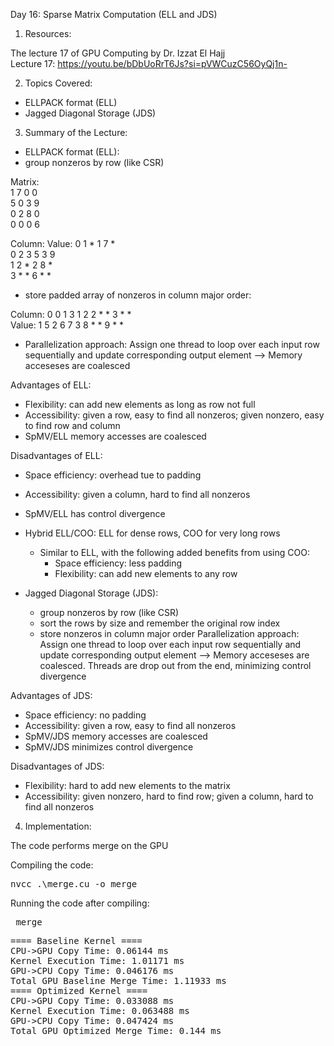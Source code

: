Day 16: Sparse Matrix Computation (ELL and JDS)

1) Resources:

The lecture 17 of GPU Computing by Dr. Izzat El Hajj  
Lecture 17: https://youtu.be/bDbUoRrT6Js?si=pVWCuzC56OyQj1n-

2) Topics Covered:

- ELLPACK format (ELL)
- Jagged Diagonal Storage (JDS)

3) Summary of the Lecture:  

- ELLPACK format (ELL): 
- group nonzeros by row (like CSR)

Matrix:  
1 7 0 0  
5 0 3 9  
0 2 8 0  
0 0 0 6  

Column:     Value:
0 1 *       1 7 *  
0 2 3       5 3 9  
1 2 *       2 8 *  
3 * *       6 * *  

- store padded array of nonzeros in column major order:  

Column: 0 0 1 3 1 2 2 * * 3 * *  
Value: 1 5 2 6 7 3 8 * * 9 * *

- Parallelization approach: Assign one thread to loop over each input row sequentially and update corresponding output element --> Memory acceseses are coalesced

Advantages of ELL:
- Flexibility: can add new elements as long as row not full
- Accessibility: given a row, easy to find all nonzeros; given nonzero, easy to find row and column
- SpMV/ELL memory accesses are coalesced

Disadvantages of ELL:
- Space efficiency: overhead tue to padding
- Accessibility: given a column, hard to find all nonzeros
- SpMV/ELL has control divergence

- Hybrid ELL/COO: ELL for dense rows, COO for very long rows
    - Similar to ELL, with the following added benefits from using COO:
        - Space efficiency: less padding
        - Flexibility: can add new elements to any row

- Jagged Diagonal Storage (JDS):
    - group nonzeros by row (like CSR)
    - sort the rows by size and remember the original row index
    - store nonzeros in column major order
Parallelization approach: Assign one thread to loop over each input row sequentially and update corresponding output element --> Memory acceseses are coalesced. Threads are drop out from the end, minimizing control divergence

Advantages of JDS:
- Space efficiency: no padding
- Accessibility: given a row, easy to find all nonzeros
- SpMV/JDS memory accesses are coalesced
- SpMV/JDS minimizes control divergence

Disadvantages of JDS:
- Flexibility: hard to add new elements to the matrix
- Accessibility: given nonzero, hard to find row; given a column, hard to find all nonzeros

4) Implementation:

The code performs merge on the GPU

Compiling the code:  

<pre>nvcc .\merge.cu -o merge</pre>

Running the code after compiling: 
<pre> merge </pre>

<pre>==== Baseline Kernel ====
CPU->GPU Copy Time: 0.06144 ms
Kernel Execution Time: 1.01171 ms
GPU->CPU Copy Time: 0.046176 ms
Total GPU Baseline Merge Time: 1.11933 ms
==== Optimized Kernel ====
CPU->GPU Copy Time: 0.033088 ms
Kernel Execution Time: 0.063488 ms
GPU->CPU Copy Time: 0.047424 ms
Total GPU Optimized Merge Time: 0.144 ms</pre>
